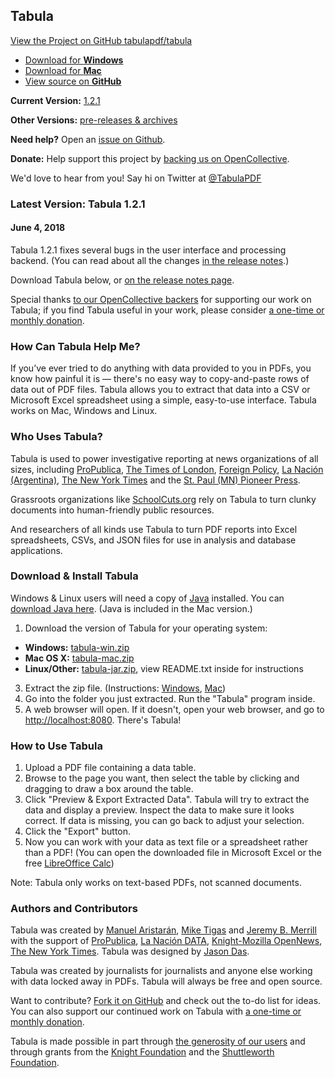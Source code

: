 ## Tabula

[View the Project on GitHub tabulapdf/tabula](https://github.com/tabulapdf/tabula)

- [Download for **Windows**](https://github.com/tabulapdf/tabula/releases/download/v1.2.1/tabula-win-1.2.1.zip)
- [Download for **Mac**](https://github.com/tabulapdf/tabula/releases/download/v1.2.1/tabula-mac-1.2.1.zip)
- [View source on **GitHub**](https://github.com/tabulapdf/tabula)

**Current Version:** [1.2.1](https://github.com/tabulapdf/tabula/releases/v1.2.1)  

**Other Versions:** [pre-releases & archives](https://github.com/tabulapdf/tabula/releases)

**Need help?** Open an [issue on Github](https://github.com/tabulapdf/tabula/issues).

**Donate:** Help support this project by [backing us on OpenCollective](https://opencollective.com/tabulapdf).

We'd love to hear from you! Say hi on Twitter at [@TabulaPDF](http://twitter.com/TabulaPDF)

### Latest Version: Tabula 1.2.1

#### June 4, 2018

Tabula 1.2.1 fixes several bugs in the user interface and processing backend. (You can read about all the changes [in the release notes](https://github.com/tabulapdf/tabula/releases/tag/v1.2.1).)

Download Tabula below, or [on the release notes page](https://github.com/tabulapdf/tabula/releases/tag/v1.2.1).

Special thanks [to our OpenCollective backers](https://opencollective.com/tabulapdf) for supporting our work on Tabula; if you find Tabula useful in your work, please consider [a one-time or monthly donation](https://opencollective.com/tabulapdf#support).

### <a id="why-tabula"></a>[](#why-tabula)How Can Tabula Help Me?

If you’ve ever tried to do anything with data provided to you in PDFs, you know how painful it is — there's no easy way to copy-and-paste rows of data out of PDF files. Tabula allows you to extract that data into a CSV or Microsoft Excel spreadsheet using a simple, easy-to-use interface. Tabula works on Mac, Windows and Linux.

### <a id="who-uses-tabula"></a>[](#who-uses-tabula)Who Uses Tabula?

Tabula is used to power investigative reporting at news organizations of all sizes, including [ProPublica](http://projects.propublica.org/docdollars/), [The Times of London](http://www.thetimes.co.uk/tto/news/medianews/article4048545.ece), [Foreign Policy](http://blog.foreignpolicy.com/posts/2014/06/13/crs_report_details_us_expenses_on_iraq), [La Nación (Argentina)](http://interactivos.lanacion.com.ar/mapa-elecciones-2013/), [The New York Times](http://www.nytimes.com/interactive/2015/12/10/us/gun-sales-terrorism-obama-restrictions.html?_r=1) and the [St. Paul (MN) Pioneer Press](http://www.twincities.com/nation/ci_25247140/where-insurance-premiums-are-highest-new-health-laws).

Grassroots organizations like [SchoolCuts.org](http://www.schoolcuts.org/) rely on Tabula to turn clunky documents into human-friendly public resources.

And researchers of all kinds use Tabula to turn PDF reports into Excel spreadsheets, CSVs, and JSON files for use in analysis and database applications.

### <a id="download-install"></a>[](#download-install)Download & Install Tabula

Windows & Linux users will need a copy of [Java](https://www.java.com/download/) installed. You can [download Java here](https://www.java.com/download/). (Java is included in the Mac version.)

1.  Download the version of Tabula for your operating system:

- **Windows:** [tabula-win.zip](https://github.com/tabulapdf/tabula/releases/download/v1.2.1/tabula-win-1.2.1.zip)
- **Mac OS X:** [tabula-mac.zip](https://github.com/tabulapdf/tabula/releases/download/v1.2.1/tabula-mac-1.2.1.zip)
- **Linux/Other:** [tabula-jar.zip](https://github.com/tabulapdf/tabula/releases/download/v1.2.1/tabula-jar-1.2.1.zip), view README.txt inside for instructions

3.  Extract the zip file. (Instructions: [Windows](http://windows.microsoft.com/en-us/windows-8/zip-unzip-files), [Mac](http://support.apple.com/kb/PH10915))
4.  Go into the folder you just extracted. Run the "Tabula" program inside.
5.  A web browser will open. If it doesn't, open your web browser, and go to [http://localhost:8080](http://localhost:8080/). There's Tabula!

### <a id="using-tabula"></a>[](#using-tabula)How to Use Tabula

1.  Upload a PDF file containing a data table.
2.  Browse to the page you want, then select the table by clicking and dragging to draw a box around the table.
3.  Click "Preview & Export Extracted Data". Tabula will try to extract the data and display a preview. Inspect the data to make sure it looks correct. If data is missing, you can go back to adjust your selection.
4.  Click the "Export" button.
5.  Now you can work with your data as text file or a spreadsheet rather than a PDF! (You can open the downloaded file in Microsoft Excel or the free [LibreOffice Calc](http://www.libreoffice.org/discover/calc/))

Note: Tabula only works on text-based PDFs, not scanned documents.

### <a id="authors-and-contributors"></a>[](#authors-and-contributors)Authors and Contributors

Tabula was created by [Manuel Aristarán](http://jazzido.com/), [Mike Tigas](https://mike.tig.as/) and [Jeremy B. Merrill](http://jeremybmerrill.com/) with the support of [ProPublica](http://propublica.org/), [La Nación DATA](http://blogs.lanacion.com.ar/data/), [Knight-Mozilla OpenNews](http://opennews.org/), [The New York Times](http://www.nytimes.com/). Tabula was designed by [Jason Das](http://jasondas.com/).

Tabula was created by journalists for journalists and anyone else working with data locked away in PDFs. Tabula will always be free and open source.

Want to contribute? [Fork it on GitHub](https://github.com/tabulapdf/tabula) and check out the [](https://github.com/tabulapdf/tabula/blob/master/TODO.md)to-do list for ideas. You can also support our continued work on Tabula with [a one-time or monthly donation](https://opencollective.com/tabulapdf).

Tabula is made possible in part through [the generosity of our users](https://opencollective.com/tabulapdf) and through grants from the [Knight Foundation](http://www.knightfoundation.org/) and the [Shuttleworth Foundation](https://shuttleworthfoundation.org/).